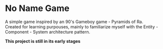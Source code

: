 # No Name Game

A simple game inspired by an 90's Gameboy game - Pyramids of Ra. Created for learning purpouses, mainly to familiarize myself with the Entity - Component - System architecture pattern.

**This project is still in its early stages**



